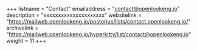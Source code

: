 +++
listname = "Contact"
emailaddress = "contact@openlookeng.io"
description = "xxxxxxxxxxxxxxxxxxxxx"
websitelink = "https://mailweb.openlookeng.io/postorius/lists/contact.openlookeng.io/"
archivelink = "https://mailweb.openlookeng.io/hyperkitty/list/contact@openlookeng.io"
weight = 11
+++